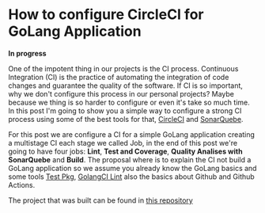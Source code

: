# How to configure CircleCI for GoLang Application

**In progress**

One of the impotent thing in our projects is the CI process. Continuous Integration (CI) is the practice of automating the integration of code changes and guarantee the quality of the software. If CI is so important, why we don't configure this process in our personal projects? Maybe because we thing is so harder to configure or even it's take so much time. In this post I'm going to show you a simple way to configure a strong CI process using some of the best tools for that, [CircleCI](https://circleci.com/) and [SonarQuebe](https://sonarcloud.io/).

For this post we are configure a CI for a simple GoLang application creating a multistage CI each stage we called Job, in the end of this post we're going to have four jobs: **Lint**, **Test and Coverage**, **Quality Analises with SonarQuebe** and **Build**. The proposal where is to explain the CI not build a GoLang application so we assume you already know the GoLang basics and some tools [Test Pkg](https://pkg.go.dev/cmd/go/internal/test), [GolangCI Lint](https://golangci-lint.run/) also the basics about Github and Github Actions.

The project that was built can be found in [this repository](https://github.com/ralvescosta/medium_go_and_circleci)